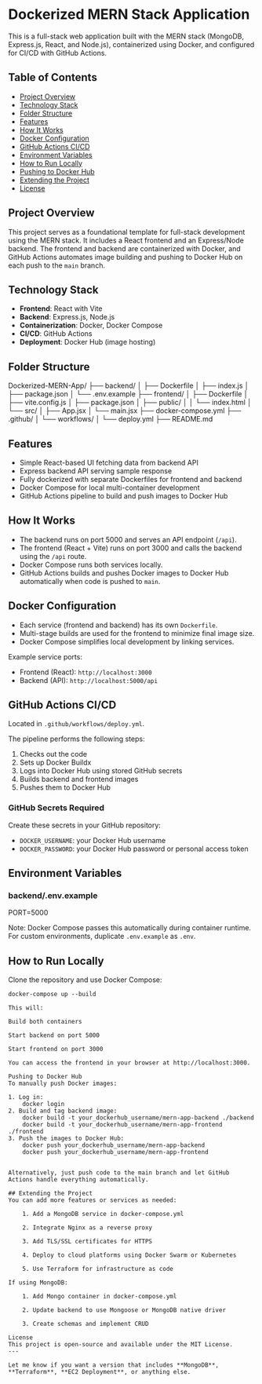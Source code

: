 # Dockerized MERN Stack Application

This is a full-stack web application built with the MERN stack (MongoDB, Express.js, React, and Node.js), containerized using Docker, and configured for CI/CD with GitHub Actions.

## Table of Contents

- [Project Overview](#project-overview)
- [Technology Stack](#technology-stack)
- [Folder Structure](#folder-structure)
- [Features](#features)
- [How It Works](#how-it-works)
- [Docker Configuration](#docker-configuration)
- [GitHub Actions CI/CD](#github-actions-cicd)
- [Environment Variables](#environment-variables)
- [How to Run Locally](#how-to-run-locally)
- [Pushing to Docker Hub](#pushing-to-docker-hub)
- [Extending the Project](#extending-the-project)
- [License](#license)

## Project Overview

This project serves as a foundational template for full-stack development using the MERN stack. It includes a React frontend and an Express/Node backend. The frontend and backend are containerized with Docker, and GitHub Actions automates image building and pushing to Docker Hub on each push to the `main` branch.

## Technology Stack

- **Frontend**: React with Vite
- **Backend**: Express.js, Node.js
- **Containerization**: Docker, Docker Compose
- **CI/CD**: GitHub Actions
- **Deployment**: Docker Hub (image hosting)

## Folder Structure

Dockerized-MERN-App/
├── backend/
│ ├── Dockerfile
│ ├── index.js
│ ├── package.json
│ └── .env.example
├── frontend/
│ ├── Dockerfile
│ ├── vite.config.js
│ ├── package.json
│ ├── public/
│ │ └── index.html
│ └── src/
│ ├── App.jsx
│ └── main.jsx
├── docker-compose.yml
├── .github/
│ └── workflows/
│ └── deploy.yml
├── README.md


## Features

- Simple React-based UI fetching data from backend API
- Express backend API serving sample response
- Fully dockerized with separate Dockerfiles for frontend and backend
- Docker Compose for local multi-container development
- GitHub Actions pipeline to build and push images to Docker Hub

## How It Works

- The backend runs on port 5000 and serves an API endpoint (`/api`).
- The frontend (React + Vite) runs on port 3000 and calls the backend using the `/api` route.
- Docker Compose runs both services locally.
- GitHub Actions builds and pushes Docker images to Docker Hub automatically when code is pushed to `main`.

## Docker Configuration

- Each service (frontend and backend) has its own `Dockerfile`.
- Multi-stage builds are used for the frontend to minimize final image size.
- Docker Compose simplifies local development by linking services.

Example service ports:
- Frontend (React): `http://localhost:3000`
- Backend (API): `http://localhost:5000/api`

## GitHub Actions CI/CD

Located in `.github/workflows/deploy.yml`.

The pipeline performs the following steps:
1. Checks out the code
2. Sets up Docker Buildx
3. Logs into Docker Hub using stored GitHub secrets
4. Builds backend and frontend images
5. Pushes them to Docker Hub

### GitHub Secrets Required

Create these secrets in your GitHub repository:
- `DOCKER_USERNAME`: your Docker Hub username
- `DOCKER_PASSWORD`: your Docker Hub password or personal access token

## Environment Variables

### backend/.env.example

PORT=5000


Note: Docker Compose passes this automatically during container runtime. For custom environments, duplicate `.env.example` as `.env`.

## How to Run Locally

Clone the repository and use Docker Compose:

```text
docker-compose up --build

This will:

Build both containers

Start backend on port 5000

Start frontend on port 3000

You can access the frontend in your browser at http://localhost:3000.

Pushing to Docker Hub
To manually push Docker images:

1. Log in:
    docker login
2. Build and tag backend image: 
    docker build -t your_dockerhub_username/mern-app-backend ./backend
    docker build -t your_dockerhub_username/mern-app-frontend ./frontend
3. Push the images to Docker Hub:       
    docker push your_dockerhub_username/mern-app-backend
    docker push your_dockerhub_username/mern-app-frontend


Alternatively, just push code to the main branch and let GitHub Actions handle everything automatically.

## Extending the Project
You can add more features or services as needed:

    1. Add a MongoDB service in docker-compose.yml

    2. Integrate Nginx as a reverse proxy
 
    3. Add TLS/SSL certificates for HTTPS

    4. Deploy to cloud platforms using Docker Swarm or Kubernetes

    5. Use Terraform for infrastructure as code

If using MongoDB:

    1. Add Mongo container in docker-compose.yml

    2. Update backend to use Mongoose or MongoDB native driver

    3. Create schemas and implement CRUD

License
This project is open-source and available under the MIT License.
---

Let me know if you want a version that includes **MongoDB**, **Terraform**, **EC2 Deployment**, or anything else.



